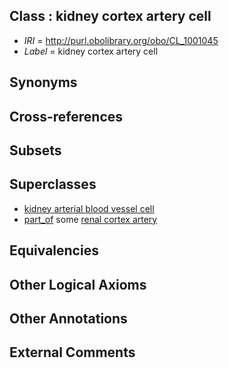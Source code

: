 
## Class : kidney cortex artery cell

 * *IRI* = http://purl.obolibrary.org/obo/CL_1001045
 * *Label* = kidney cortex artery cell

## Synonyms


## Cross-references


## Subsets


## Superclasses

 * [kidney arterial blood vessel cell](../../CL/91/CL_1000891.md)
 * [part_of](../../BFO/50/BFO_0000050.md) some [renal cortex artery](../../UBERON/68/UBERON_0005268.md)

## Equivalencies


## Other Logical Axioms


## Other Annotations


## External Comments

